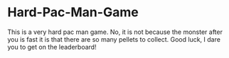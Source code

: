 # Hard-Pac-Man-Game
This is a very hard pac man game. No, it is not because the monster after you is fast it is that there are so many pellets to collect. Good luck, I dare you to get on the leaderboard!

